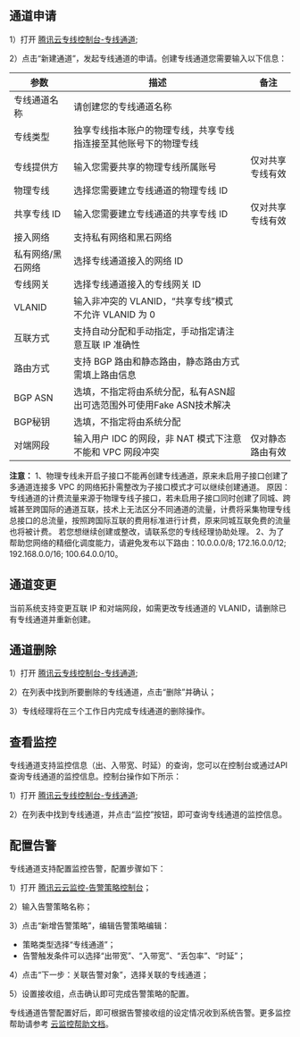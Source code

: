 ## 通道申请

1）打开 [腾讯云专线控制台-专线通道](https://console.cloud.tencent.com/vpc/dcConn);

2）点击“新建通道”，发起专线通道的申请。创建专线通道您需要输入以下信息：



| 参数        | 描述                               | 备注       |
| --------- | -------------------------------- | -------- |
| 专线通道名称    |  请创建您的专线通道名称                     |          |
| 专线类型      | 独享专线指本账户的物理专线，共享专线指连接至其他账号下的物理专线 |          |
| 专线提供方     | 输入您需要共享的物理专线所属账号              | 仅对共享专线有效 |
| 物理专线      | 选择您需要建立专线通道的物理专线 ID            |          |
| 共享专线 ID      | 输入您需要建立专线通道的共享专线 ID            | 仅对共享专线有效         |
| 接入网络      | 支持私有网络和黑石网络                      |          |
| 私有网络/黑石网络 | 选择专线通道接入的网络 ID                    |          |
| 专线网关 | 选择专线通道接入的专线网关 ID                    |          |
| VLANID      | 输入非冲突的 VLANID，“共享专线”模式不允许 VLANID 为 0                     |          |
| 互联方式      | 支持自动分配和手动指定，手动指定请注意互联 IP 准确性                     |          |
| 路由方式      | 支持 BGP 路由和静态路由，静态路由方式需填上路由信息                     |          |
| BGP ASN   | 选填，不指定将由系统分配，私有ASN超出可选范围外可使用Fake ASN技术解决                     |          |
| BGP秘钥     | 选填，不指定将由系统分配                     |          |
| 对端网段     | 输入用户 IDC 的网段，非 NAT 模式下注意不能和 VPC 网段冲突                    | 仅对静态路由有效   |  |

**注意：**
1、物理专线未开启子接口不能再创建专线通道，原来未启用子接口创建了多通道连接多 VPC 的网络拓扑需整改为子接口模式才可以继续创建通道。
原因：专线通道的计费流量来源于物理专线子接口，若未启用子接口同时创建了同城、跨城甚至跨国际的通道互联，技术上无法区分不同通道的流量，计费将采集物理专线总接口的总流量，按照跨国际互联的费用标准进行计费，原来同城互联免费的流量也将被计费。
若您想继续创建或整改，请联系您的专线经理协助处理。
2、为了帮助您网络的精细化调度能力，请避免发布以下路由：10.0.0.0/8; 172.16.0.0/12; 192.168.0.0/16; 100.64.0.0/10。

## 通道变更

当前系统支持变更互联 IP 和对端网段，如需更改专线通道的 VLANID，请删除已有专线通道并重新创建。

## 通道删除

1）打开 [腾讯云专线控制台-专线通道](https://console.cloud.tencent.com/vpc/dcConn);

2）在列表中找到所要删除的专线通道，点击“删除”并确认；

3）专线经理将在三个工作日内完成专线通道的删除操作。

## 查看监控

专线通道支持监控信息（出、入带宽、时延）的查询，您可以在控制台或通过API查询专线通道的监控信息。控制台操作如下所示：

1）打开 [腾讯云专线控制台-专线通道](https://console.cloud.tencent.com/vpc/dcConn);

2）在列表中找到专线通道，并点击“监控”按钮，即可查询专线通道的监控信息。

## 配置告警

专线通道支持配置监控告警，配置步骤如下：

1）打开 [腾讯云云监控-告警策略控制台](https://console.cloud.tencent.com/monitor/policylist)；

2）输入告警策略名称；

3）点击“新增告警策略”，编辑告警策略编辑：

- 策略类型选择“专线通道”；
- 告警触发条件可以选择“出带宽”、“入带宽”、“丢包率”、“时延”；

4）点击“下一步：关联告警对象”，选择关联的专线通道；

5）设置接收组，点击确认即可完成告警策略的配置。

专线通道告警配置好后，即可根据告警接收组的设定情况收到系统告警。更多监控帮助请参考 [云监控帮助文档](https://cloud.tencent.com/doc/product/248/967)。
